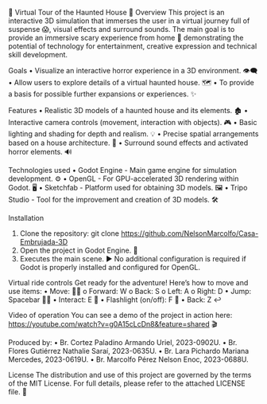 👻 Virtual Tour of the Haunted House 👻
Overview
This project is an interactive 3D simulation that immerses the user in a virtual journey full of suspense 😱,
visual effects and surround sounds. The main goal is to provide an immersive scary experience from home 🏡
demonstrating the potential of technology for entertainment, creative expression and technical skill development.

Goals
• Visualize an interactive horror experience in a 3D environment. 👁️‍🗨️
• Allow users to explore details of a virtual haunted house. 🗺️
• To provide a basis for possible further expansions or experiences. ✨

Features
• Realistic 3D models of a haunted house and its elements. 🏚️
• Interactive camera controls (movement, interaction with objects). 🎮
• Basic lighting and shading for depth and realism. 💡
• Precise spatial arrangements based on a house architecture. 📏
• Surround sound effects and activated horror elements. 🔊

Technologies used
• Godot Engine - Main game engine for simulation development. ⚙️
• OpenGL - For GPU-accelerated 3D rendering within Godot. 🖥️
• Sketchfab - Platform used for obtaining 3D models. 🖼️
• Tripo Studio - Tool for the improvement and creation of 3D models. 🛠️

Installation
1.  Clone the repository: 
git clone https://github.com/NelsonMarcolfo/Casa-Embrujada-3D 
2.  Open the project in Godot Engine. 🚀
3.  Executes the main scene. ▶️
No additional configuration is required if Godot is properly installed and configured for OpenGL.

Virtual ride controls
Get ready for the adventure! Here’s how to move and use items:
• Move: 🏃‍♂️ 
o	Forward: W
o	Back: S
o	Left: A
o	Right: D
• Jump: Spacebar 🤸‍♂️
• Interact: E 🤝
• Flashlight (on/off): F 🔦
• Back: Z ↩️

Video of operation
You can see a demo of the project in action here:
https://youtube.com/watch?v=g0A15cLcDn8&feature=shared  🎬

Produced by:
• Br. Cortez Paladino Armando Uriel, 2023-0902U.
• Br. Flores Gutiérrez Nathalie Saraí, 2023-0635U.
• Br. Lara Pichardo Mariana Mercedes, 2023-0619U.
• Br. Marcolfo Pérez Nelson Enoc, 2023-0688U.

License
The distribution and use of this project are governed by the terms of the MIT License. For full details, please refer to the attached LICENSE file. 📜
